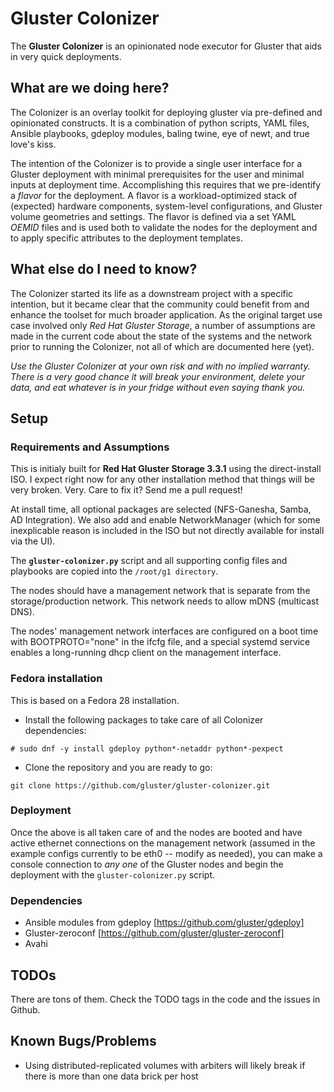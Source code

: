 # Gluster Colonizer
The **Gluster Colonizer** is an opinionated node executor for Gluster that aids in very quick deployments.

## What are we doing here?
The Colonizer is an overlay toolkit for deploying gluster via pre-defined and opinionated constructs. It is a combination of python scripts, YAML files, Ansible playbooks, gdeploy modules, baling twine, eye of newt, and true love's kiss.

The intention of the Colonizer is to provide a single user interface for a Gluster deployment with minimal prerequisites for the user and minimal inputs at deployment time. Accomplishing this requires that we pre-identify a *flavor* for the deployment. A flavor is a workload-optimized stack of (expected) hardware components, system-level configurations, and Gluster volume geometries and settings. The flavor is defined via a set YAML *OEMID* files and is used both to validate the nodes for the deployment and to apply specific attributes to the deployment templates.

## What else do I need to know?
The Colonizer started its life as a downstream project with a specific intention, but it became clear that the community could benefit from and enhance the toolset for much broader application. As the original target use case involved only *Red Hat Gluster Storage*, a number of assumptions are made in the current code about the state of the systems and the network prior to running the Colonizer, not all of which are documented here (yet).

*Use the Gluster Colonizer at your own risk and with no implied warranty. There is a very good chance it will break your environment, delete your data, and eat whatever is in your fridge without even saying thank you.*

## Setup

### Requirements and Assumptions
This is initialy built for **Red Hat Gluster Storage 3.3.1** using the direct-install ISO. I expect right now for any other installation method that things will be very broken. Very. Care to fix it? Send me a pull request!

At install time, all optional packages are selected (NFS-Ganesha, Samba, AD Integration). We also add and enable NetworkManager (which for some inexplicable reason is included in the ISO but not directly available for install via the UI).

The **`gluster-colonizer.py`** script and all supporting config files and playbooks are copied into the `/root/g1 directory`.

The nodes should have a management network that is separate from the storage/production network. This network needs to allow mDNS (multicast DNS).

The nodes' management network interfaces are configured on a boot time with BOOTPROTO="none" in the ifcfg file, and a special systemd service enables a long-running dhcp client on the management interface.

### Fedora installation

This is based on a Fedora 28 installation.

* Install the following packages to take care of all Colonizer dependencies:

`# sudo dnf -y install gdeploy python*-netaddr python*-pexpect`

* Clone the repository and you are ready to go:

`git clone https://github.com/gluster/gluster-colonizer.git`

### Deployment
Once the above is all taken care of and the nodes are booted and have active ethernet connections on the management network (assumed in the example configs currently to be eth0 -- modify as needed), you can make a console connection to _any one_ of the Gluster nodes and begin the deployment with the `gluster-colonizer.py` script.

### Dependencies
* Ansible modules from gdeploy [https://github.com/gluster/gdeploy]
* Gluster-zeroconf [https://github.com/gluster/gluster-zeroconf]
* Avahi

## TODOs
There are tons of them. Check the TODO tags in the code and the issues in Github.

## Known Bugs/Problems
* Using distributed-replicated volumes with arbiters will likely break if there is more than one data brick per host
